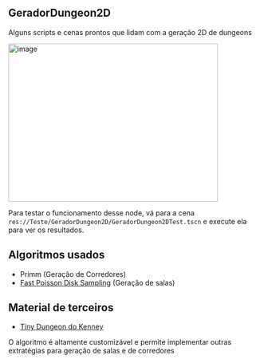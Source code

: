 ## GeradorDungeon2D
Alguns scripts e cenas prontos que lidam com a geração 2D de dungeons

<img width="420" height="317" alt="image" src="https://github.com/user-attachments/assets/97d20633-2fa0-4295-9a9d-6030a84a0ad5" />

Para testar o funcionamento desse node, vá para a cena `res://Teste/GeradorDungeon2D/GeradorDungeon2DTest.tscn` e execute ela
para ver os resultados.

## Algoritmos usados

- Primm (Geração de Corredores)
- [Fast Poisson Disk Sampling](https://www.cs.ubc.ca/~rbridson/docs/bridson-siggraph07-poissondisk.pdf) (Geração de salas)

## Material de terceiros

- [Tiny Dungeon do Kenney](https://kenney.nl/assets/tiny-dungeon)

O algoritmo é altamente customizável e permite implementar outras extratégias para geração de salas e de corredores
